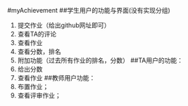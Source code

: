 #myAchievement
##学生用户的功能与界面(没有实现分组)
1. 提交作业（给出github网址即可）
2. 查看TA的评论
3. 查看作业
4. 查看分数，排名
5. 附加功能（过去所有作业的排名，分数）
##TA用户的功能：
1. 给出分数
2. 查看作业
##教师用户功能：
1. 布置作业；
2. 查看评审作业；